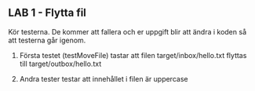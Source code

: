 ## LAB 1 - Flytta fil

Kör testerna. De kommer att fallera och er uppgift blir att ändra i koden så att testerna går igenom.


1. Första testet (testMoveFile) tastar att filen target/inbox/hello.txt flyttas till target/outbox/hello.txt

2. Andra tester testar att innehållet i filen är uppercase
